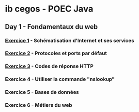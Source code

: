 # ib cegos - POEC Java

## Day 1 - Fondamentaux du web
### [Exercice 1](schéma_internet.pdf) - Schématisation d'Internet et ses services
### [Exercice 2](protocoles_ports.png) - Protocoles et ports par défaut
### [Exercice 3](codes_reponses.drawio.png) - Codes de réponse HTTP
### Exercice 4 - Utiliser la commande "nslookup"
### Exercice 5 - Bases de données
### Exercice 6 - Métiers du web

